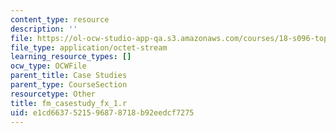 ```yaml
---
content_type: resource
description: ''
file: https://ol-ocw-studio-app-qa.s3.amazonaws.com/courses/18-s096-topics-in-mathematics-with-applications-in-finance-fall-2013/e1cd6637521596878718b92eedcf7275_fm_casestudy_fx_1.r
file_type: application/octet-stream
learning_resource_types: []
ocw_type: OCWFile
parent_title: Case Studies
parent_type: CourseSection
resourcetype: Other
title: fm_casestudy_fx_1.r
uid: e1cd6637-5215-9687-8718-b92eedcf7275
---
```

